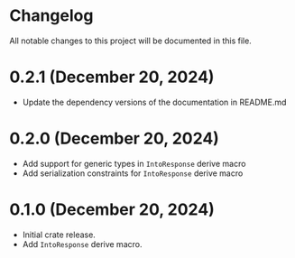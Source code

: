 # Changelog

All notable changes to this project will be documented in this file.

# 0.2.1 (December 20, 2024)

- Update the dependency versions of the documentation in README.md

# 0.2.0 (December 20, 2024)

- Add support for generic types in `IntoResponse` derive macro
- Add serialization constraints for `IntoResponse` derive macro

# 0.1.0 (December 20, 2024)

- Initial crate release.
- Add `IntoResponse` derive macro.
